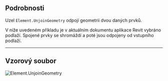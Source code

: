 ## Podrobnosti
Uzel `Element.UnjoinGeometry` odpojí geometrii dvou daných prvků.

V níže uvedeném příkladu je v aktuálním dokumentu aplikace Revit vybráno podlaží. Spojené prvky se shromáždí a poté jsou odpojeny od vstupního podlaží.
___
## Vzorový soubor

![Element.UnjoinGeometry](./Revit.Elements.Element.UnjoinGeometry_img.jpg)

